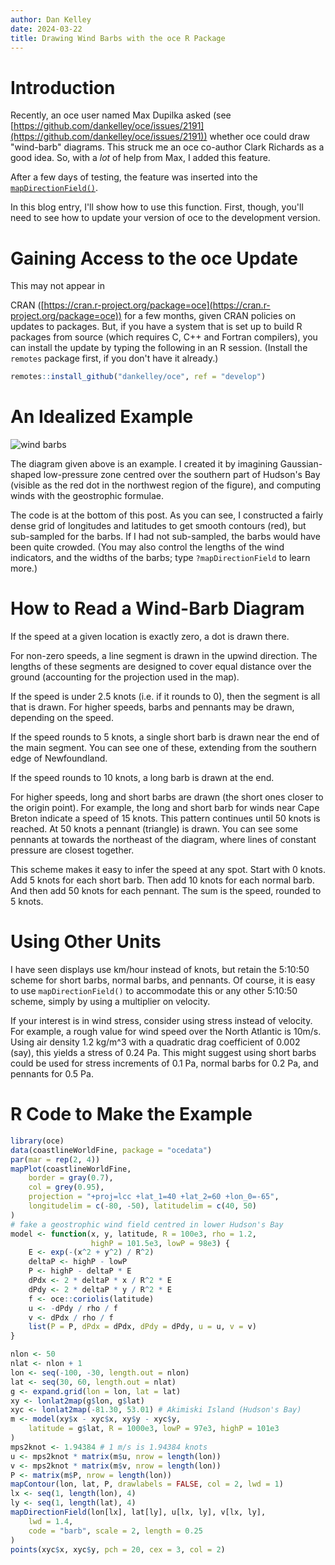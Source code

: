 ```yaml
---
author: Dan Kelley
date: 2024-03-22
title: Drawing Wind Barbs with the oce R Package
---
```


# Introduction

Recently, an oce user named Max Dupilka asked (see
[https://github.com/dankelley/oce/issues/2191](https://github.com/dankelley/oce/issues/2191))
whether oce could draw "wind-barb" diagrams.  This struck me an oce co-author
Clark Richards as a good idea.  So, with a *lot* of help from Max, I added this
feature.

After a few days of testing, the feature was inserted into the
[`mapDirectionField()`](https://dankelley.github.io/oce/reference/mapDirectionField.html).

In this blog entry, I'll show how to use this function.  First, though, you'll
need to see how to update your version of oce to the development version.

# Gaining Access to the oce Update

This may not appear in 

CRAN
([https://cran.r-project.org/package=oce](https://cran.r-project.org/package=oce))
for a few months, given CRAN policies on updates to packages.  But, if you have
    a system that is set up to build R packages from source (which requires C,
    C++ and Fortran compilers), you can install the update by typing the
    following in an R session.  (Install the `remotes` package first, if you
    don't have it already.)

```R
remotes::install_github("dankelley/oce", ref = "develop")
```

# An Idealized Example

![wind barbs](/dek_blog/docs/assets/images/2024-03-22-wind-barb.png)

The diagram given above is an example. I created it by imagining
Gaussian-shaped low-pressure zone centred over the southern part of Hudson's
Bay (visible as the red dot in the northwest region of the figure), and
computing winds with the geostrophic formulae.

The code is at the bottom of this post.  As you can see, I constructed a fairly
dense grid of longitudes and latitudes to get smooth contours (red), but
sub-sampled for the barbs.  If I had not sub-sampled, the barbs would have been
quite crowded.  (You may also control the lengths of the wind indicators, and
the widths of the barbs; type `?mapDirectionField` to learn more.)

# How to Read a Wind-Barb Diagram

If the speed at a given location is exactly zero, a dot is drawn there.

For non-zero speeds, a line segment is drawn in the upwind direction. The
lengths of these segments are designed to cover equal distance over the ground
(accounting for the projection used in the map).

If the speed is under 2.5 knots (i.e. if it rounds to 0), then the segment is
all that is drawn. For higher speeds, barbs and pennants may be drawn,
depending on the speed.

If the speed rounds to 5 knots, a single short barb is drawn near the end of
the main segment. You can see one of these, extending from the southern edge of
Newfoundland.

If the speed rounds to 10 knots, a long barb is drawn at the end.

For higher speeds, long and short barbs are drawn (the short ones closer to the
origin point). For example, the long and short barb for winds near Cape Breton
indicate a speed of 15 knots. This pattern continues until 50 knots is reached.
At 50 knots a pennant (triangle) is drawn.  You can see some pennants at
towards the northeast of the diagram, where lines of constant pressure are
closest together.

This scheme makes it easy to infer the speed at any spot. Start with 0 knots.
Add 5 knots for each short barb. Then add 10 knots for each normal barb. And
then add 50 knots for each pennant. The sum is the speed, rounded to 5 knots.


# Using Other Units

I have seen displays use km/hour instead of knots, but retain the 5:10:50
scheme for short barbs, normal barbs, and pennants.  Of course, it is easy to
use `mapDirectionField()` to accommodate this or any other 5:10:50 scheme,
simply by using a multiplier on velocity.

If your interest is in wind stress, consider using stress instead of velocity.
For example, a rough value for wind speed over the North Atlantic is 10m/s.
Using air density 1.2 kg/m^3 with a quadratic drag coefficient of 0.002 (say),
this yields a stress of 0.24 Pa. This might suggest using short barbs could be
used for stress increments of 0.1 Pa, normal barbs for 0.2 Pa, and pennants for
0.5 Pa.




# R Code to Make the Example

```R
library(oce)
data(coastlineWorldFine, package = "ocedata")
par(mar = rep(2, 4))
mapPlot(coastlineWorldFine,
    border = gray(0.7),
    col = grey(0.95),
    projection = "+proj=lcc +lat_1=40 +lat_2=60 +lon_0=-65",
    longitudelim = c(-80, -50), latitudelim = c(40, 50)
)
# fake a geostrophic wind field centred in lower Hudson's Bay
model <- function(x, y, latitude, R = 100e3, rho = 1.2,
                  highP = 101.5e3, lowP = 98e3) {
    E <- exp(-(x^2 + y^2) / R^2)
    deltaP <- highP - lowP
    P <- highP - deltaP * E
    dPdx <- 2 * deltaP * x / R^2 * E
    dPdy <- 2 * deltaP * y / R^2 * E
    f <- oce::coriolis(latitude)
    u <- -dPdy / rho / f
    v <- dPdx / rho / f
    list(P = P, dPdx = dPdx, dPdy = dPdy, u = u, v = v)
}

nlon <- 50
nlat <- nlon + 1
lon <- seq(-100, -30, length.out = nlon)
lat <- seq(30, 60, length.out = nlat)
g <- expand.grid(lon = lon, lat = lat)
xy <- lonlat2map(g$lon, g$lat)
xyc <- lonlat2map(-81.30, 53.01) # Akimiski Island (Hudson's Bay)
m <- model(xy$x - xyc$x, xy$y - xyc$y,
    latitude = g$lat, R = 1000e3, lowP = 97e3, highP = 101e3
)
mps2knot <- 1.94384 # 1 m/s is 1.94384 knots
u <- mps2knot * matrix(m$u, nrow = length(lon))
v <- mps2knot * matrix(m$v, nrow = length(lon))
P <- matrix(m$P, nrow = length(lon))
mapContour(lon, lat, P, drawlabels = FALSE, col = 2, lwd = 1)
lx <- seq(1, length(lon), 4)
ly <- seq(1, length(lat), 4)
mapDirectionField(lon[lx], lat[ly], u[lx, ly], v[lx, ly],
    lwd = 1.4,
    code = "barb", scale = 2, length = 0.25
)
points(xyc$x, xyc$y, pch = 20, cex = 3, col = 2)
```
